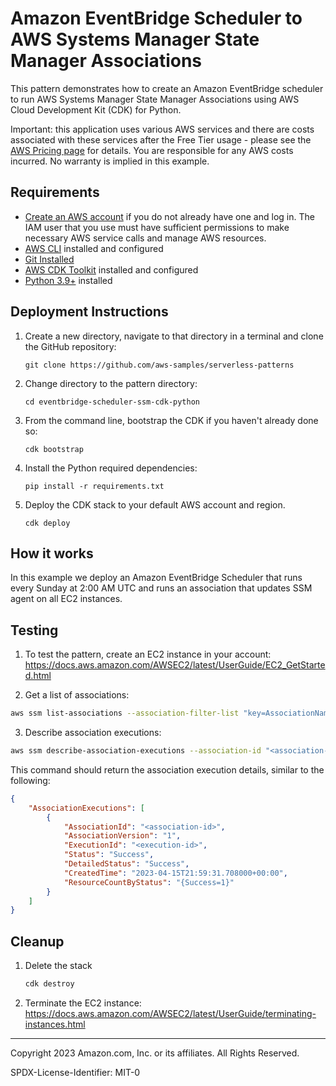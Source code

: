 # Amazon EventBridge Scheduler to AWS Systems Manager State Manager Associations

This pattern demonstrates how to create an Amazon EventBridge scheduler to run AWS Systems Manager State Manager Associations using AWS Cloud Development Kit (CDK) for Python.

Important: this application uses various AWS services and there are costs associated with these services after the Free Tier usage - please see the [AWS Pricing page](https://aws.amazon.com/pricing/) for details. You are responsible for any AWS costs incurred. No warranty is implied in this example.

## Requirements

* [Create an AWS account](https://portal.aws.amazon.com/gp/aws/developer/registration/index.html) if you do not already have one and log in. The IAM user that you use must have sufficient permissions to make necessary AWS service calls and manage AWS resources.
* [AWS CLI](https://docs.aws.amazon.com/cli/latest/userguide/install-cliv2.html) installed and configured
* [Git Installed](https://git-scm.com/book/en/v2/Getting-Started-Installing-Git)
* [AWS CDK Toolkit](https://docs.aws.amazon.com/cdk/latest/guide/cli.html) installed and configured
* [Python 3.9+](https://www.python.org/downloads/) installed

## Deployment Instructions

1. Create a new directory, navigate to that directory in a terminal and clone the GitHub repository:
    ``` 
    git clone https://github.com/aws-samples/serverless-patterns
    ```
2. Change directory to the pattern directory:
    ```
    cd eventbridge-scheduler-ssm-cdk-python
    ```
3. From the command line, bootstrap the CDK if you haven't already done so:
    ```
    cdk bootstrap
    ```
4. Install the Python required dependencies:
    ```
    pip install -r requirements.txt
    ```
5. Deploy the CDK stack to your default AWS account and region. 
    ```
    cdk deploy
    ```

## How it works

In this example we deploy an Amazon EventBridge Scheduler that runs every Sunday at 2:00 AM UTC and runs an association that updates SSM agent on all EC2 instances.

## Testing

1. To test the pattern, create an EC2 instance in your account: https://docs.aws.amazon.com/AWSEC2/latest/UserGuide/EC2_GetStarted.html

2. Get a list of associations:
```bash
aws ssm list-associations --association-filter-list "key=AssociationName,value=UpdateSSMAgent"
```
3. Describe association executions:
```bash
aws ssm describe-association-executions --association-id "<association-id-from-previous-step>"
```
This command should return the association execution details, similar to the following:
```json
{
    "AssociationExecutions": [
        {
            "AssociationId": "<association-id>",
            "AssociationVersion": "1",
            "ExecutionId": "<execution-id>",
            "Status": "Success",
            "DetailedStatus": "Success",
            "CreatedTime": "2023-04-15T21:59:31.708000+00:00",
            "ResourceCountByStatus": "{Success=1}"
        }
    ]
}
```
## Cleanup
 
1. Delete the stack
    ```bash
    cdk destroy
    ```
2. Terminate the EC2 instance: https://docs.aws.amazon.com/AWSEC2/latest/UserGuide/terminating-instances.html

----
Copyright 2023 Amazon.com, Inc. or its affiliates. All Rights Reserved.

SPDX-License-Identifier: MIT-0